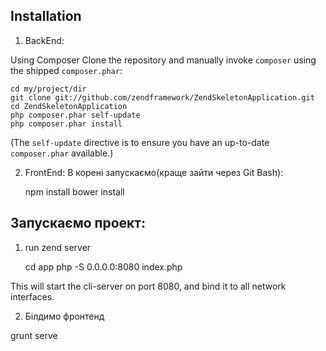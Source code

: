 
Installation
------------

1. BackEnd:

Using Composer
Clone the repository and manually invoke `composer` using the shipped
`composer.phar`:

    cd my/project/dir
    git clone git://github.com/zendframework/ZendSkeletonApplication.git
    cd ZendSkeletonApplication
    php composer.phar self-update
    php composer.phar install

(The `self-update` directive is to ensure you have an up-to-date `composer.phar`
available.)

2. FrontEnd:
В корені запускаємо(краще зайти через Git Bash):
 
    npm install
    bower install
  

Запускаємо проект:
-------------------
1. run zend server 

    cd app
    php -S 0.0.0.0:8080 index.php

This will start the cli-server on port 8080, and bind it to all network
interfaces.

2. Білдимо фронтенд

  grunt serve
  




